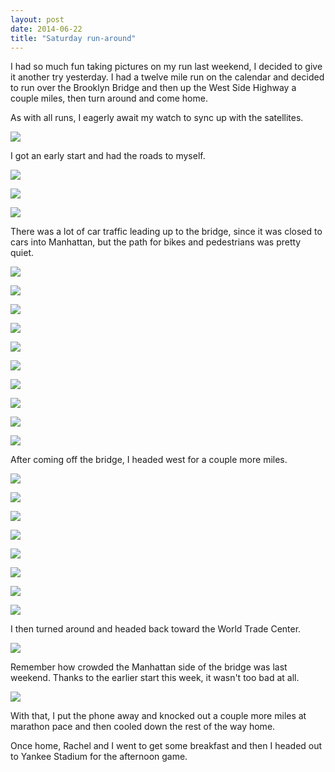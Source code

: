 ```yaml
---
layout: post
date: 2014-06-22
title: "Saturday run-around"
---
```

<p>I had so much fun taking pictures on my run last weekend, I decided to give it another try yesterday. I had a twelve mile run on the calendar and decided to run over the Brooklyn Bridge and then up the West Side Highway a couple miles, then turn around and come home.&nbsp;</p>
<p>As with all runs, I eagerly await my watch to sync up with the satellites.</p>
<p><img src="/images/33e775b1832e6efb6191ee83870b9cca1d4866e2d4b144b565f0fcaeeaf6ccbe.jpg" /></p>
<p></p>
<p>I got an early start and had the roads to myself.</p>
<p><img src="/images/29a83be9a6336ecd1d94cf5ee29dc5ea1b5a88fed4b964b352eda29f5c0e9fa9.jpg" /></p>
<p><img src="/images/fc4f955000300076cffaf4b90c2a1808ab660f98fd895265560a2a2bf798a0ba.jpg" /></p>
<p><img src="/images/278d5fb7c28debcd18b7b1c28611719941e4fff7517de3732b1e6043a437a4a2.jpg" /></p>
<p></p>
<p>There was a lot of car traffic leading up to the bridge, since it was closed to cars into Manhattan, but the path for bikes and pedestrians was pretty quiet.</p>
<p><img src="/images/39c43490435518d53f32b8f2369ffb8d21f9cb5c2ccd1fe4485fe8bcc9d19430.jpg" /></p>
<p><img src="/images/d2ee02a92126e04ce7be10978328d3f787a6387ce79ebdb2ec934ec7a3adf816.jpg" /></p>
<p><img src="/images/13b66271b203b57f9996c9fb6bcdf92329219fefe6393c9b81e730b1c880269d.jpg" /></p>
<p><img src="/images/77b435ff8544ee0a7de0fef2a026df2d2a557fbb5514943db95cae02d7ee696f.jpg" /></p>
<p><img src="/images/d80530feeee186ca46d2c8b1f64642f32fa9effffe156146c0fd314e014cfe5f.jpg" /></p>
<p><img src="/images/fac45915e8f85627d233fd8a53a46b5c9c067a87ac31aa5df6cbfa7bca6c76ca.jpg" /></p>
<p><img src="/images/8783f2bbff4e0715a1c1a8fe6741c5a221654034c051b38b9585e318dc9e45b2.jpg" /></p>
<p><img src="/images/9cadf658d8505d0081e33b7ca7698ce1761be55d465233125aac233cafc8c914.jpg" /></p>
<p><img src="/images/5ac28875c13880b2430a43ac81736049f6521f4ed9734332b7bdd278a81d101e.jpg" /></p>
<p></p>
<p><img src="/images/289ef4069b877a445480c19d34bc4d44de05d7faa916a9be155b7754faab26f8.jpg" /></p>
<p>After coming off the bridge, I headed west for a couple more miles.</p>
<p><img src="/images/2fc1c430c5bb610e7388877529617707a8b042c9449a381eed2f76c1cc2b5f58.jpg" /></p>
<p><img src="/images/6d735cecde0df6f0f84d66875d8908ae7fd2384b8bdb45c95892f439a2764e6f.jpg" /></p>
<p><img src="/images/c7494f0375a7562b6e3f502363ff6b231a89713255f0941af932de60d468ea4a.jpg" /></p>
<p><img src="/images/a65082e39c85a83fbb704f66fe9ceb04a42caf43da82727b46902bf144da4d4f.jpg" /></p>
<p><img src="/images/bb97004060b33e7da9288d57c48bb327506549c6cfd7a951c435b03e8cfc3e6d.jpg" /></p>
<p><img src="/images/87323881682ee21e21f05609a91f873ddda401bf755d1978a0e27b24b168269c.jpg" /></p>
<p><img src="/images/47a53df6d6d3b5c8a10c3b795730c41cc329ab7befed9cd96fed4605d81ea600.jpg" /></p>
<p><img src="/images/99ffd5c83914aa2bd8d2086074d6a1feb8acad720a284d5ced6eb05f38ebbb08.jpg" /></p>
<p>I then turned around and headed back toward the World Trade Center.</p>
<p><img src="/images/8537ed47a45724143ec563c70de17f18664baceae729e67d6c982e559543d18d.jpg" /></p>
<p>Remember how crowded the Manhattan side of the bridge was last weekend. Thanks to the earlier start this week, it wasn't too bad at all.</p>
<p><img src="/images/cc854674fa808119ed81f846c0dd9dffa48257a1fafd071fa918857c0a04fbcf.jpg" /></p>
<p>With that, I put the phone away and knocked out a couple more miles at marathon pace and then cooled down the rest of the way home.&nbsp;</p>
<p>Once home, Rachel and I went to get some breakfast and then I headed out to Yankee Stadium for the afternoon game.</p>
<p></p>
<p></p>